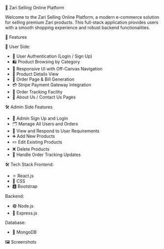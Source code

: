 🧵 Zari Selling Online Platform

Welcome to the Zari Selling Online Platform, a modern e-commerce solution for selling premium Zari products. This full-stack application provides users with a smooth shopping experience and robust backend functionalities.

📌 Features

👤 User Side:
- 🔐 User Authentication (Login / Sign Up)
- 🛍️ Product Browsing by Category
- 📱 Responsive UI with Off-Canvas Navigation
- 🧾 Product Details View
- 🧺 Order Page & Bill Generation
- 💳 Stripe Payment Gateway Integration
- 🚚 Order Tracking Facility
- 📄 About Us / Contact Us Pages

🛠️ Admin Side Features

- 👤 Admin Sign Up and Login  
- 🗂️ Manage All Users and Orders  
- 💬 View and Respond to User Requirements  
- ➕ Add New Products  
- ✏️ Edit Existing Products  
- ❌ Delete Products  
- 🚚 Handle Order Tracking Updates


🛠️ Tech Stack
 Frontend:
- ⚛️ React.js
- 🎨 CSS
- 🅱️ Bootstrap

 Backend:
- 🟢 Node.js
- 🚂 Express.js

 Database:
- 🍃 MongoDB

 🖼️ Screenshots




